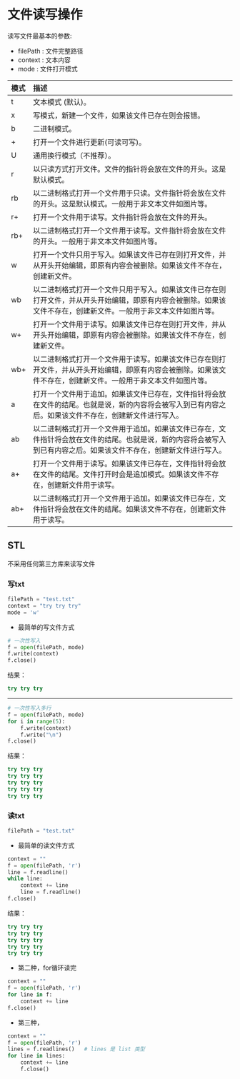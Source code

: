 # 文件读写操作

读写文件最基本的参数:

- filePath : 文件完整路径
- context : 文本内容
- mode : 文件打开模式

| 模式 | 描述                                                         |
| :--- | :----------------------------------------------------------- |
| t    | 文本模式 (默认)。                                            |
| x    | 写模式，新建一个文件，如果该文件已存在则会报错。             |
| b    | 二进制模式。                                                 |
| +    | 打开一个文件进行更新(可读可写)。                             |
| U    | 通用换行模式（不推荐）。                                     |
| r    | 以只读方式打开文件。文件的指针将会放在文件的开头。这是默认模式。 |
| rb   | 以二进制格式打开一个文件用于只读。文件指针将会放在文件的开头。这是默认模式。一般用于非文本文件如图片等。 |
| r+   | 打开一个文件用于读写。文件指针将会放在文件的开头。           |
| rb+  | 以二进制格式打开一个文件用于读写。文件指针将会放在文件的开头。一般用于非文本文件如图片等。 |
| w    | 打开一个文件只用于写入。如果该文件已存在则打开文件，并从开头开始编辑，即原有内容会被删除。如果该文件不存在，创建新文件。 |
| wb   | 以二进制格式打开一个文件只用于写入。如果该文件已存在则打开文件，并从开头开始编辑，即原有内容会被删除。如果该文件不存在，创建新文件。一般用于非文本文件如图片等。 |
| w+   | 打开一个文件用于读写。如果该文件已存在则打开文件，并从开头开始编辑，即原有内容会被删除。如果该文件不存在，创建新文件。 |
| wb+  | 以二进制格式打开一个文件用于读写。如果该文件已存在则打开文件，并从开头开始编辑，即原有内容会被删除。如果该文件不存在，创建新文件。一般用于非文本文件如图片等。 |
| a    | 打开一个文件用于追加。如果该文件已存在，文件指针将会放在文件的结尾。也就是说，新的内容将会被写入到已有内容之后。如果该文件不存在，创建新文件进行写入。 |
| ab   | 以二进制格式打开一个文件用于追加。如果该文件已存在，文件指针将会放在文件的结尾。也就是说，新的内容将会被写入到已有内容之后。如果该文件不存在，创建新文件进行写入。 |
| a+   | 打开一个文件用于读写。如果该文件已存在，文件指针将会放在文件的结尾。文件打开时会是追加模式。如果该文件不存在，创建新文件用于读写。 |
| ab+  | 以二进制格式打开一个文件用于追加。如果该文件已存在，文件指针将会放在文件的结尾。如果该文件不存在，创建新文件用于读写。 |

## STL

不采用任何第三方库来读写文件

### 写txt

```python
filePath = "test.txt"
context = "try try try"
mode = 'w'
```

- 最简单的写文件方式

```python
# 一次性写入
f = open(filePath, mode)
f.write(context)
f.close()
```

结果：

```python
try try try
```

---

```python
# 一次性写入多行
f = open(filePath, mode)
for i in range(5):
    f.write(context)
    f.write("\n")
f.close()
```

结果：

```python
try try try
try try try
try try try
try try try
try try try

```

### 读txt

```python
filePath = "test.txt"
```

- 最简单的读文件方式

```python
context = ""
f = open(filePath, 'r')
line = f.readline()
while line:
    context += line
    line = f.readline()
f.close()
```

结果：

```python
try try try
try try try
try try try
try try try
try try try

```

- 第二种，for循环读完

```python
context = ""
f = open(filePath, 'r')
for line in f:
    context += line
f.close()
```

- 第三种，

```python
context = ""
f = open(filePath, 'r')
lines = f.readlines()	# lines 是 list 类型
for line in lines:
    context += line
    f.close()
```

